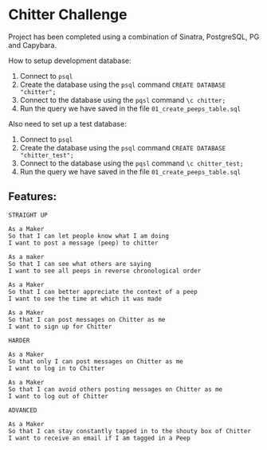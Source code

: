 Chitter Challenge
=================

Project has been completed using a combination of Sinatra, PostgreSQL, PG and Capybara.

How to setup development database:
1. Connect to `psql`
2. Create the database using the `psql` command `CREATE DATABASE "chitter";`
3. Connect to the database using the `pqsl` command `\c chitter;`
4. Run the query we have saved in the file `01_create_peeps_table.sql`

Also need to set up a test database:
1. Connect to `psql`
2. Create the database using the `psql` command `CREATE DATABASE "chitter_test";`
3. Connect to the database using the `pqsl` command `\c chitter_test;`
4. Run the query we have saved in the file `01_create_peeps_table.sql`

Features:
-------

```
STRAIGHT UP

As a Maker
So that I can let people know what I am doing  
I want to post a message (peep) to chitter

As a maker
So that I can see what others are saying  
I want to see all peeps in reverse chronological order

As a Maker
So that I can better appreciate the context of a peep
I want to see the time at which it was made

As a Maker
So that I can post messages on Chitter as me
I want to sign up for Chitter

HARDER

As a Maker
So that only I can post messages on Chitter as me
I want to log in to Chitter

As a Maker
So that I can avoid others posting messages on Chitter as me
I want to log out of Chitter

ADVANCED

As a Maker
So that I can stay constantly tapped in to the shouty box of Chitter
I want to receive an email if I am tagged in a Peep
```
